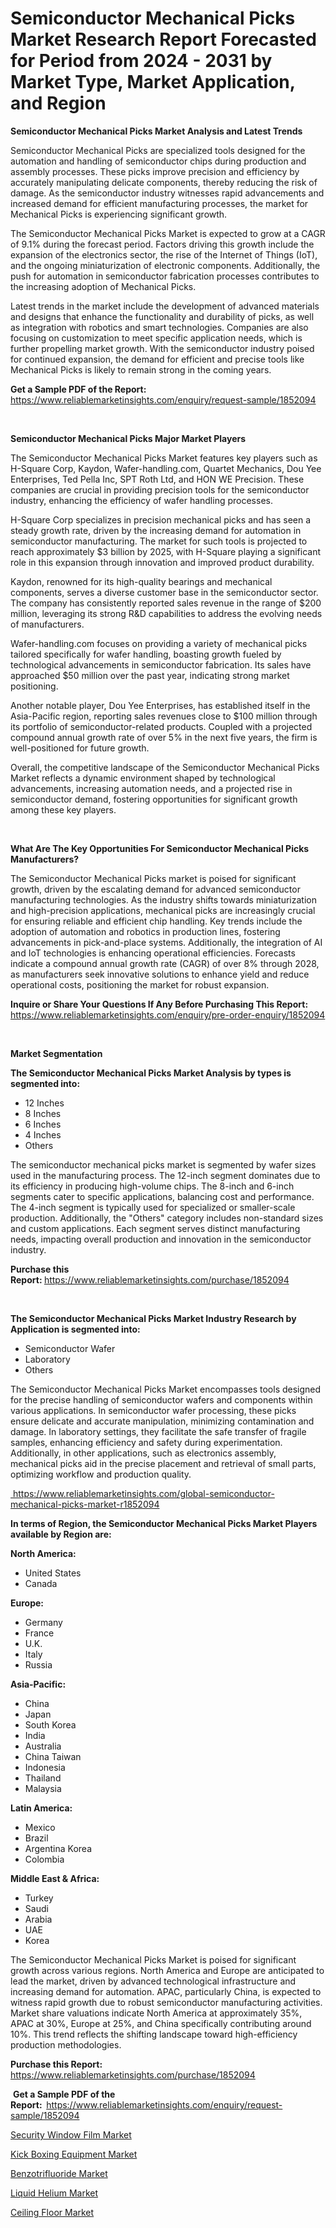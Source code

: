 <p><h1>Semiconductor Mechanical Picks Market Research Report Forecasted for Period from 2024 -  2031 by Market Type, Market Application, and Region</h1></p><p><strong>Semiconductor Mechanical Picks Market Analysis and Latest Trends</strong></p>
<p><p>Semiconductor Mechanical Picks are specialized tools designed for the automation and handling of semiconductor chips during production and assembly processes. These picks improve precision and efficiency by accurately manipulating delicate components, thereby reducing the risk of damage. As the semiconductor industry witnesses rapid advancements and increased demand for efficient manufacturing processes, the market for Mechanical Picks is experiencing significant growth.</p><p>The Semiconductor Mechanical Picks Market is expected to grow at a CAGR of 9.1% during the forecast period. Factors driving this growth include the expansion of the electronics sector, the rise of the Internet of Things (IoT), and the ongoing miniaturization of electronic components. Additionally, the push for automation in semiconductor fabrication processes contributes to the increasing adoption of Mechanical Picks.</p><p>Latest trends in the market include the development of advanced materials and designs that enhance the functionality and durability of picks, as well as integration with robotics and smart technologies. Companies are also focusing on customization to meet specific application needs, which is further propelling market growth. With the semiconductor industry poised for continued expansion, the demand for efficient and precise tools like Mechanical Picks is likely to remain strong in the coming years.</p></p>
<p><strong>Get a Sample PDF of the Report:&nbsp;</strong> <a href="https://www.reliablemarketinsights.com/enquiry/request-sample/1852094?utm_campaign=1589&utm_medium=2&utm_source=Github&utm_content=ia&utm_term=18102024&utm_id=semiconductor-mechanical-picks">https://www.reliablemarketinsights.com/enquiry/request-sample/1852094</a></p>
<p>&nbsp;</p>
<p><strong>Semiconductor Mechanical Picks Major Market Players</strong></p>
<p><p>The Semiconductor Mechanical Picks Market features key players such as H-Square Corp, Kaydon, Wafer-handling.com, Quartet Mechanics, Dou Yee Enterprises, Ted Pella Inc, SPT Roth Ltd, and HON WE Precision. These companies are crucial in providing precision tools for the semiconductor industry, enhancing the efficiency of wafer handling processes.</p><p>H-Square Corp specializes in precision mechanical picks and has seen a steady growth rate, driven by the increasing demand for automation in semiconductor manufacturing. The market for such tools is projected to reach approximately $3 billion by 2025, with H-Square playing a significant role in this expansion through innovation and improved product durability.</p><p>Kaydon, renowned for its high-quality bearings and mechanical components, serves a diverse customer base in the semiconductor sector. The company has consistently reported sales revenue in the range of $200 million, leveraging its strong R&D capabilities to address the evolving needs of manufacturers.</p><p>Wafer-handling.com focuses on providing a variety of mechanical picks tailored specifically for wafer handling, boasting growth fueled by technological advancements in semiconductor fabrication. Its sales have approached $50 million over the past year, indicating strong market positioning.</p><p>Another notable player, Dou Yee Enterprises, has established itself in the Asia-Pacific region, reporting sales revenues close to $100 million through its portfolio of semiconductor-related products. Coupled with a projected compound annual growth rate of over 5% in the next five years, the firm is well-positioned for future growth.</p><p>Overall, the competitive landscape of the Semiconductor Mechanical Picks Market reflects a dynamic environment shaped by technological advancements, increasing automation needs, and a projected rise in semiconductor demand, fostering opportunities for significant growth among these key players.</p></p>
<p>&nbsp;</p>
<p><strong>What Are The Key Opportunities For Semiconductor Mechanical Picks Manufacturers?</strong></p>
<p><p>The Semiconductor Mechanical Picks market is poised for significant growth, driven by the escalating demand for advanced semiconductor manufacturing technologies. As the industry shifts towards miniaturization and high-precision applications, mechanical picks are increasingly crucial for ensuring reliable and efficient chip handling. Key trends include the adoption of automation and robotics in production lines, fostering advancements in pick-and-place systems. Additionally, the integration of AI and IoT technologies is enhancing operational efficiencies. Forecasts indicate a compound annual growth rate (CAGR) of over 8% through 2028, as manufacturers seek innovative solutions to enhance yield and reduce operational costs, positioning the market for robust expansion.</p></p>
<p><strong>Inquire or Share Your Questions If Any Before Purchasing This Report:</strong> <a href="https://www.reliablemarketinsights.com/enquiry/pre-order-enquiry/1852094?utm_campaign=1589&utm_medium=2&utm_source=Github&utm_content=ia&utm_term=18102024&utm_id=semiconductor-mechanical-picks">https://www.reliablemarketinsights.com/enquiry/pre-order-enquiry/1852094</a></p>
<p>&nbsp;</p>
<p><strong>Market Segmentation</strong></p>
<p><strong>The Semiconductor Mechanical Picks Market Analysis by types is segmented into:</strong></p>
<p><ul><li>12 Inches</li><li>8 Inches</li><li>6 Inches</li><li>4 Inches</li><li>Others</li></ul></p>
<p><p>The semiconductor mechanical picks market is segmented by wafer sizes used in the manufacturing process. The 12-inch segment dominates due to its efficiency in producing high-volume chips. The 8-inch and 6-inch segments cater to specific applications, balancing cost and performance. The 4-inch segment is typically used for specialized or smaller-scale production. Additionally, the "Others" category includes non-standard sizes and custom applications. Each segment serves distinct manufacturing needs, impacting overall production and innovation in the semiconductor industry.</p></p>
<p><strong>Purchase this Report:&nbsp;</strong><a href="https://www.reliablemarketinsights.com/purchase/1852094?utm_campaign=1589&utm_medium=2&utm_source=Github&utm_content=ia&utm_term=18102024&utm_id=semiconductor-mechanical-picks">https://www.reliablemarketinsights.com/purchase/1852094</a></p>
<p>&nbsp;</p>
<p><strong>The Semiconductor Mechanical Picks Market Industry Research by Application is segmented into:</strong></p>
<p><ul><li>Semiconductor Wafer</li><li>Laboratory</li><li>Others</li></ul></p>
<p><p>The Semiconductor Mechanical Picks Market encompasses tools designed for the precise handling of semiconductor wafers and components within various applications. In semiconductor wafer processing, these picks ensure delicate and accurate manipulation, minimizing contamination and damage. In laboratory settings, they facilitate the safe transfer of fragile samples, enhancing efficiency and safety during experimentation. Additionally, in other applications, such as electronics assembly, mechanical picks aid in the precise placement and retrieval of small parts, optimizing workflow and production quality.</p></p>
<p><a href="https://www.reliablemarketinsights.com/global-semiconductor-mechanical-picks-market-r1852094?utm_campaign=1589&utm_medium=2&utm_source=Github&utm_content=ia&utm_term=18102024&utm_id=semiconductor-mechanical-picks">&nbsp;https://www.reliablemarketinsights.com/global-semiconductor-mechanical-picks-market-r1852094</a></p>
<p><strong>In terms of Region, the Semiconductor Mechanical Picks Market Players available by Region are:</strong></p>
<p>
    <p> <strong> North America: </strong>
        <ul>
            <li>United States</li>
            <li>Canada</li>
        </ul>
        </p> 
    <p> <strong> Europe: </strong>
        <ul>
            <li>Germany</li>
            <li>France</li>
            <li>U.K.</li>
            <li>Italy</li>
            <li>Russia</li>
        </ul>
        </p> 
    <p> <strong> Asia-Pacific: </strong>
        <ul>
            <li>China</li>
            <li>Japan</li>
            <li>South Korea</li>
            <li>India</li>
            <li>Australia</li>
            <li>China Taiwan</li>
            <li>Indonesia</li>
            <li>Thailand</li>
            <li>Malaysia</li>
        </ul>
        </p> 
    <p> <strong> Latin America: </strong>
        <ul>
            <li>Mexico</li>
            <li>Brazil</li>
            <li>Argentina Korea</li>
            <li>Colombia</li>
        </ul>
        </p> 
    <p> <strong> Middle East & Africa: </strong>
        <ul>
            <li>Turkey</li>
            <li>Saudi</li>
            <li>Arabia</li>
            <li>UAE</li>
            <li>Korea</li>
        </ul>
    </p>
    </p>
<p><p>The Semiconductor Mechanical Picks Market is poised for significant growth across various regions. North America and Europe are anticipated to lead the market, driven by advanced technological infrastructure and increasing demand for automation. APAC, particularly China, is expected to witness rapid growth due to robust semiconductor manufacturing activities. Market share valuations indicate North America at approximately 35%, APAC at 30%, Europe at 25%, and China specifically contributing around 10%. This trend reflects the shifting landscape toward high-efficiency production methodologies.</p></p>
<p><strong>Purchase this Report: </strong><a href="https://www.reliablemarketinsights.com/purchase/1852094?utm_campaign=1589&utm_medium=2&utm_source=Github&utm_content=ia&utm_term=18102024&utm_id=semiconductor-mechanical-picks">https://www.reliablemarketinsights.com/purchase/1852094</a></p>
<p>&nbsp;<strong>Get a Sample PDF of the Report:&nbsp;&nbsp;</strong><a href="https://www.reliablemarketinsights.com/enquiry/request-sample/1852094?utm_campaign=1589&utm_medium=2&utm_source=Github&utm_content=ia&utm_term=18102024&utm_id=semiconductor-mechanical-picks">https://www.reliablemarketinsights.com/enquiry/request-sample/1852094</a></p>
<p><strong></strong></p>
<p><p><a href="https://www.linkedin.com/pulse/security-window-film-market-growth-outlook-from-2024-2031-projecting-xe0wf?utm_campaign=1589&utm_medium=2&utm_source=Github&utm_content=ia&utm_term=18102024&utm_id=semiconductor-mechanical-picks">Security Window Film Market</a></p><p><a href="https://www.linkedin.com/pulse/global-kick-boxing-equipment-market-exploring-share-trends-xshoe?utm_campaign=1589&utm_medium=2&utm_source=Github&utm_content=ia&utm_term=18102024&utm_id=semiconductor-mechanical-picks">Kick Boxing Equipment Market</a></p><p><a href="https://www.linkedin.com/pulse/global-perspectives-benzotrifluoride-market-trends-challenges-0vqtf?utm_campaign=1589&utm_medium=2&utm_source=Github&utm_content=ia&utm_term=18102024&utm_id=semiconductor-mechanical-picks">Benzotrifluoride Market</a></p><p><a href="https://www.linkedin.com/pulse/liquid-helium-market-global-insights-regional-analysis-2024--xt18f?utm_campaign=1589&utm_medium=2&utm_source=Github&utm_content=ia&utm_term=18102024&utm_id=semiconductor-mechanical-picks">Liquid Helium Market</a></p><p><a href="https://www.linkedin.com/pulse/regulatory-landscape-its-influence-global-ceiling-floor-market-njj2f?utm_campaign=1589&utm_medium=2&utm_source=Github&utm_content=ia&utm_term=18102024&utm_id=semiconductor-mechanical-picks">Ceiling Floor Market</a></p></p>